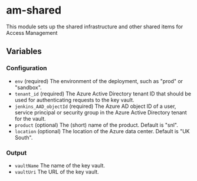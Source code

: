 # am-shared

This module sets up the shared infrastructure and other shared items for Access Management

## Variables

### Configuration

- `env` (required) The environment of the deployment, such as "prod" or "sandbox".
- `tenant_id` (required) The Azure Active Directory tenant ID that should be used for authenticating requests to the key vault.
- `jenkins_AAD_objectId` (required) The Azure AD object ID of a user, service principal or security group in the Azure Active Directory tenant for the vault.
- `product` (optional) The (short) name of the product. Default is "snl".
- `location` (optional) The location of the Azure data center. Default is "UK South".

### Output

- `vaultName` The name of the key vault.
- `vaultUri` The URL of the key vault.
